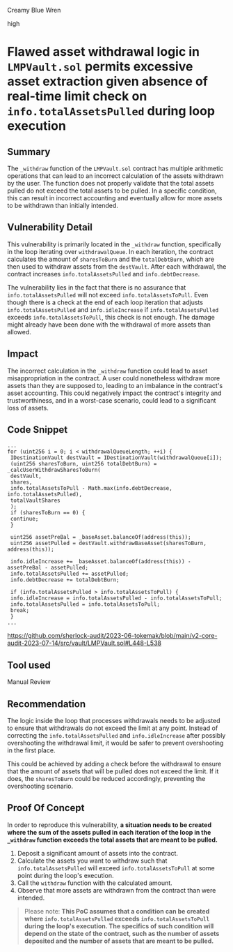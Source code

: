 Creamy Blue Wren

high

# Flawed asset withdrawal logic in `LMPVault.sol` permits excessive asset extraction given absence of real-time limit check on `info.totalAssetsPulled` during loop execution
## Summary

The `_withdraw` function of the `LMPVault.sol` contract has multiple arithmetic operations that can lead to an incorrect calculation of the assets withdrawn by the user. The function does not properly validate that the total assets pulled do not exceed the total assets to be pulled. In a specific condition, this can result in incorrect accounting and eventually allow for more assets to be withdrawn than initially intended.

## Vulnerability Detail

This vulnerability is primarily located in the `_withdraw` function, specifically in the loop iterating over `withdrawalQueue`. In each iteration, the contract calculates the amount of `sharesToBurn` and the `totalDebtBurn`, which are then used to withdraw assets from the `destVault`. After each withdrawal, the contract increases `info.totalAssetsPulled` and `info.debtDecrease`.

The vulnerability lies in the fact that there is no assurance that `info.totalAssetsPulled` will not exceed `info.totalAssetsToPull`. Even though there is a check at the end of each loop iteration that adjusts `info.totalAssetsPulled` and `info.idleIncrease` if `info.totalAssetsPulled` exceeds `info.totalAssetsToPull`, this check is not enough. The damage might already have been done with the withdrawal of more assets than allowed.

## Impact

The incorrect calculation in the `_withdraw` function could lead to asset misappropriation in the contract. A user could nonetheless withdraw more assets than they are supposed to, leading to an imbalance in the contract's asset accounting. This could negatively impact the contract's integrity and trustworthiness, and in a worst-case scenario, could lead to a significant loss of assets.

## Code Snippet

```solidity
...
for (uint256 i = 0; i < withdrawalQueueLength; ++i) {
 IDestinationVault destVault = IDestinationVault(withdrawalQueue[i]);
 (uint256 sharesToBurn, uint256 totalDebtBurn) = _calcUserWithdrawSharesToBurn(
 destVault,
 shares,
 info.totalAssetsToPull - Math.max(info.debtDecrease, info.totalAssetsPulled),
 totalVaultShares
 );
 if (sharesToBurn == 0) {
 continue;
 }

 uint256 assetPreBal = _baseAsset.balanceOf(address(this));
 uint256 assetPulled = destVault.withdrawBaseAsset(sharesToBurn, address(this));

 info.idleIncrease += _baseAsset.balanceOf(address(this)) - assetPreBal - assetPulled;
 info.totalAssetsPulled += assetPulled;
 info.debtDecrease += totalDebtBurn;

 if (info.totalAssetsPulled > info.totalAssetsToPull) {
 info.idleIncrease = info.totalAssetsPulled - info.totalAssetsToPull;
 info.totalAssetsPulled = info.totalAssetsToPull;
 break;
 }
...
```

https://github.com/sherlock-audit/2023-06-tokemak/blob/main/v2-core-audit-2023-07-14/src/vault/LMPVault.sol#L448-L538

## Tool used

Manual Review

## Recommendation

The logic inside the loop that processes withdrawals needs to be adjusted to ensure that withdrawals do not exceed the limit at any point. Instead of correcting the `info.totalAssetsPulled` and `info.idleIncrease` after possibly overshooting the withdrawal limit, it would be safer to prevent overshooting in the first place.

This could be achieved by adding a check before the withdrawal to ensure that the amount of assets that will be pulled does not exceed the limit. If it does, the `sharesToBurn` could be reduced accordingly, preventing the overshooting scenario.

## Proof Of Concept

In order to reproduce this vulnerability, **a situation needs to be created where the sum of the assets pulled in each iteration of the loop in the `_withdraw` function exceeds the total assets that are meant to be pulled.**

1. Deposit a significant amount of assets into the contract.
2. Calculate the assets you want to withdraw such that `info.totalAssetsPulled` will exceed `info.totalAssetsToPull` at some point during the loop's execution.
3. Call the `withdraw` function with the calculated amount.
4. Observe that more assets are withdrawn from the contract than were intended.

> Please note: **This PoC assumes that a condition can be created where `info.totalAssetsPulled` exceeds `info.totalAssetsToPull` during the loop's execution. The specifics of such condition will depend on the state of the contract, such as the number of assets deposited and the number of assets that are meant to be pulled.**